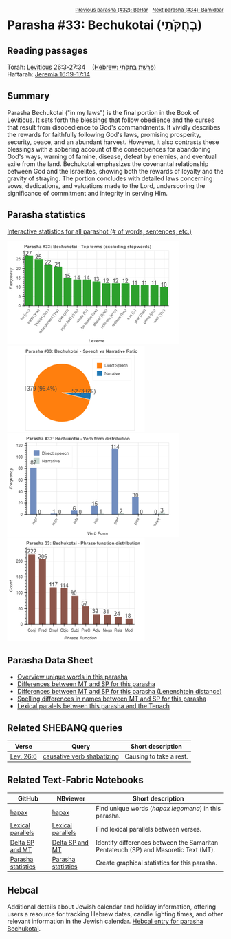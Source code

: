 <span style="float: right;"><sup><a href="../32%20-%20BeHar">Previous parasha (#32): BeHar</a> &nbsp;&nbsp;<a href="../34%20-%20Bamidbar">Next parasha (#34): Bamidbar</a></sup></span>

# Parasha #33: Bechukotai (בְּחֻקֹּתַי)

## Reading passages

Torah: [Leviticus 26:3-27:34](https://www.stepbible.org/?q=version=NASB2020|reference=Lev.26:3-27:34&options=HNVUG) &nbsp;&nbsp; [(Hebrew: פָּרָשַׁת בְּחֻקֹּתַי)](https://tikkun.io/#/p/bechukotai)<br>
Haftarah: 
[Jeremia 16:19-17:14](https://www.stepbible.org/?q=version=NASB2020|reference=Jer.16:19-17:14&options=HNVUG)

## Summary

Parasha Bechukotai ("in my laws") is the final portion in the Book of Leviticus. It sets forth the blessings that follow obedience and the curses that result from disobedience to God's commandments. It vividly describes the rewards for faithfully following God's laws, promising prosperity, security, peace, and an abundant harvest. However, it also contrasts these blessings with a sobering account of the consequences for abandoning God's ways, warning of famine, disease, defeat by enemies, and eventual exile from the land. Bechukotai emphasizes the covenantal relationship between God and the Israelites, showing both the rewards of loyalty and the gravity of straying. The portion concludes with detailed laws concerning vows, dedications, and valuations made to the Lord, underscoring the significance of commitment and integrity in serving Him.

## Parasha statistics

<a href="../../General/metrics_distribution.html" target="_blank">Interactive statistics for all parashot (# of words, sentences, etc.)</a>

<img src="top_terms.png">
<img src="speech_narrative_ratio.png">
<img src="verbform_distribution.png">
<img src="phrase_function_distribution.png">

## Parasha Data Sheet

<ul><li><a href="https://tonyjurg.github.io/Parashot/WeeklyParasha/33%20-%20Bechukotai/hapax_legomena(Bechukotai).html" target="_blank">Overview unique words in this parasha</a>
</li><li><a href="https://tonyjurg.github.io/Parashot/WeeklyParasha/33%20-%20Bechukotai/differences_MT_SP(Bechukotai).html" target="_blank">Differences between MT and SP for this parasha</a>
</li><li><a href="https://tonyjurg.github.io/Parashot/WeeklyParasha/33%20-%20Bechukotai/levenshtein_differences_MT_SP(Bechukotai).html" target="_blank">Differences between MT and SP for this parasha (Lenenshtein distance)</a>
</li><li><a href="https://tonyjurg.github.io/Parashot/WeeklyParasha/33%20-%20Bechukotai/spelling_differences_SP_MT(Bechukotai).html" target="_blank">Spelling differences in names between MT and SP for this parasha</a>
</li><li><a href="https://tonyjurg.github.io/Parashot/WeeklyParasha/33%20-%20Bechukotai/lexical_parallels(Bechukotai).html" target="_blank">Lexical paralels between this parasha and the Tenach</a>
</li></ul>

## Related SHEBANQ queries

Verse | Query | Short description
--- | --- | --- 
<a href="https://www.stepbible.org/?q=version=NASB2020\|reference=Lev.26:6&options=HNVUG" target="_blank">Lev. 26:6</a> | <a href="https://shebanq.ancient-data.org/hebrew/text?iid=6346&page=1&mr=r&qw=q" target="_blank">causative verb shabatizing</a> | Causing to take a rest.


## Related Text-Fabric Notebooks

GitHub | NBviewer | Short description
---|---|---
<a href="https://github.com/tonyjurg/Parashot/tree/main/WeeklyParasha/33%20-%20Bechukotai/hapax.ipynb" target="_blank">hapax</a> | <a href="https://nbviewer.org/github/tonyjurg/Parashot/blob/main/WeeklyParasha/33%20-%20Bechukotai/hapax.ipynb" target="_blank">hapax</a>| Find unique words (*hapax legomena*) in this parasha.
<a href="https://github.com/tonyjurg/Parashot/tree/main/WeeklyParasha/33%20-%20Bechukotai/lexical_parallels.ipynb" target="_blank">Lexical parallels</a> | <a href="https://nbviewer.org/github/tonyjurg/Parashot/blob/main/WeeklyParasha/33%20-%20Bechukotai/lexical_parallels.ipynb" target="_blank">Lexical parallels</a>| Find lexical parallels between verses.
<a href="https://github.com/tonyjurg/Parashot/tree/main/WeeklyParasha/33%20-%20Bechukotai/delta_mt_and_sp.ipynb" target="_blank">Delta SP and MT</a> | <a href="https://nbviewer.org/github/tonyjurg/Parashot/blob/main/WeeklyParasha/33%20-%20Bechukotai/delta_mt_and_sp.ipynb" target="_blank">Delta SP and MT</a>| Identify differences between the Samaritan Pentateuch (SP) and Masoretic Text (MT).
<a href="https://github.com/tonyjurg/Parashot/tree/main/WeeklyParasha/33%20-%20Bechukotai/parasha_analysis.ipynb" target="_blank">Parasha statistics</a> | <a href="https://nbviewer.org/github/tonyjurg/Parashot/blob/main/WeeklyParasha/33%20-%20Bechukotai/parasha_analysis.ipynb" target="_blank">Parasha statistics</a>| Create graphical statistics for this parasha.

## Hebcal

Additional details about Jewish calendar and holiday information, offering users a resource for tracking Hebrew dates, candle lighting times, and other relevant information in the Jewish calendar. [Hebcal entry for parasha Bechukotai](https://www.hebcal.com/sedrot/bechukotai).


